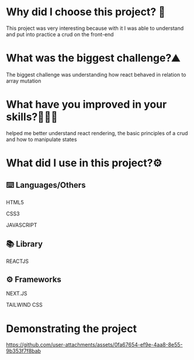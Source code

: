 <h1>Why did I choose this project? 📄</h1>
<p>This project was very interesting because with it I was able to understand and put into practice a crud on the front-end</p>

<h1>What was the biggest challenge?⛰️</h1>
<p>The biggest challenge was understanding how react behaved in relation to array mutation</p>

<h1>What have you improved in your skills?👨🏻‍💻</h1>
<p>helped me better understand react rendering, the basic principles of a crud and how to manipulate states</p>

<h1>What did I use in this project?⚙️</h1>
<h2>⌨️ Languages/Others</h2>
<p>HTML5</p>
<p>CSS3</p>
<p>JAVASCRIPT</p>


<h2>📚 Library</h2>
<p>REACTJS</p>

<h2>⚙️ Frameworks</h2>
<p>NEXT.JS</p>
<p>TAILWIND CSS</p>

<h1>Demonstrating the project</h1>


https://github.com/user-attachments/assets/0fa67654-ef9e-4aa8-8e55-9b353f7f8bab

